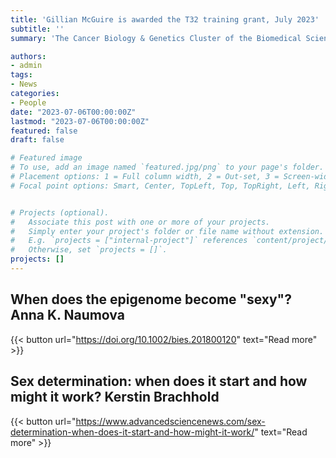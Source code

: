 ```yaml
---
title: 'Gillian McGuire is awarded the T32 training grant, July 2023'
subtitle: ''
summary: 'The Cancer Biology & Genetics Cluster of the Biomedical Sciences Graduate Program is funded with an NIH pre-doctoral T32 training grant. In July of 2023, Gillian was awarded this training grant which will allow them specialized training towards their future as a physician scientist.'

authors:
- admin
tags:
- News
categories:
- People
date: "2023-07-06T00:00:00Z"
lastmod: "2023-07-06T00:00:00Z"
featured: false
draft: false

# Featured image
# To use, add an image named `featured.jpg/png` to your page's folder.
# Placement options: 1 = Full column width, 2 = Out-set, 3 = Screen-width
# Focal point options: Smart, Center, TopLeft, Top, TopRight, Left, Right, BottomLeft, Bottom, BottomRight


# Projects (optional).
#   Associate this post with one or more of your projects.
#   Simply enter your project's folder or file name without extension.
#   E.g. `projects = ["internal-project"]` references `content/project/deep-learning/index.md`.
#   Otherwise, set `projects = []`.
projects: []
---
```

## When does the epigenome become "sexy"? Anna K. Naumova

{{< button url="https://doi.org/10.1002/bies.201800120" text="Read more" >}}

## Sex determination: when does it start and how might it work? Kerstin Brachhold

{{< button url="https://www.advancedsciencenews.com/sex-determination-when-does-it-start-and-how-might-it-work/" text="Read more" >}}
